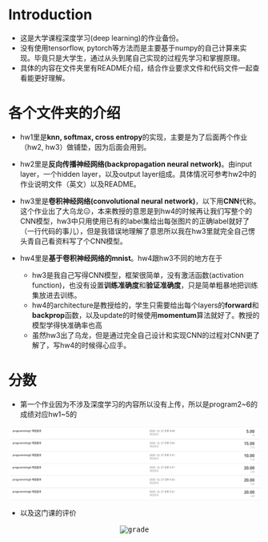 # Introduction
* 这是大学课程深度学习(deep learning)的作业备份。  
* 没有使用tensorflow, pytorch等方法而是主要基于numpy的自己计算来实现。毕竟只是大学生，通过从头到尾自己实现的过程先学习和掌握原理。  
* 具体的内容在文件夹里有README介绍，结合作业要求文件和代码文件一起查看能更好理解。

# 各个文件夹的介绍
* hw1里是**knn, softmax, cross entropy**的实现，主要是为了后面两个作业（hw2, hw3）做铺垫，因为后面会用到。  

* hw2里是**反向传播神经网络(backpropagation neural network)**。由input layer，一个hidden layer，以及output layer组成。具体情况可参考hw2中的作业说明文件（英文）以及README。  

* hw3里是**卷积神经网络(convolutional neural network)**，以下用**CNN**代称。这个作业出了大乌龙😑，本来教授的意思是到hw4的时候再让我们写整个的CNN模型，hw3中只用使用已有的label集给出每张图片的正确label就好了（一行代码的事儿），但是我错误地理解了意思所以我在hw3里就完全自己愣头青自己看资料写了个CNN模型。  

* hw4里是**基于卷积神经网络的mnist**。hw4跟hw3不同的地方在于
	* hw3是我自己写得CNN模型，框架很简单，没有激活函数(activation function)，也没有设置**训练准确度**和**验证准确度**，只是简单粗暴地把训练集放进去训练。  
	* hw4的architecture是教授给的，学生只需要给出每个layers的**forward**和**backprop**函数，以及update的时候使用**momentum**算法就好了。教授的模型学得快准确率也高
	* 虽然hw3出了乌龙，但是通过完全自己设计和实现CNN的过程对CNN更了解了，写hw4的时候得心应手。

# 分数
* 第一个作业因为不涉及深度学习的内容所以没有上传，所以是program2~6的成绩对应hw1~5的  
<div  align="center"><kbd>  
    <img src="./grade.png" alt="grade" align=center />
</kbd></div>  

* 以及这门课的评价
<div  align="center"><kbd>  
    <img src="./image.png" alt="grade" align=center />
</kbd></div>  